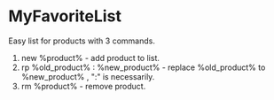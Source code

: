 # MyFavoriteList
Easy list for products with 3 commands.
1) new %product% - add product to list.
2) rp %old_product% : %new_product% - replace %old_product% to %new_product% , ":" is necessarily.
3) rm %product% - remove product.
